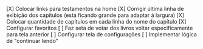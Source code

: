 [X] Colocar links para testamentos na home
[X] Corrigir última linha de exibição dos capítulos (está ficando grande para adaptar à largura)
[X] Colocar quantidade de capítulos em cada linha do nome do capítulo
[X] Configurar favoritos
[ ] Faz seta de votar dos livros voltar especificamente para tela anterior
[ ] Configurar tela de configurações
[ ] Implementar lógica de "continuar lendo"